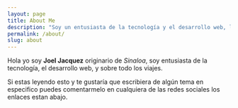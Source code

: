 ```yaml
---
layout: page
title: About Me
description: "Soy un entusiasta de la tecnología y el desarrollo web, los viajes."
permalink: /about/
slug: about
---
```


Hola yo soy **Joel Jacquez** originario de *Sinaloa*, soy entusiasta de la tecnología, el desarrollo web, y sobre todo los viajes.

Si estas leyendo esto y te gustaría que escribiera de algún tema en especifico puedes comentarmelo en cualquiera de las redes sociales los enlaces estan abajo.
